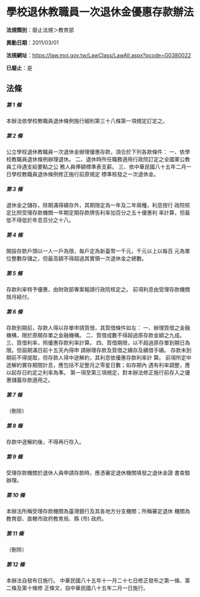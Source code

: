 # 學校退休教職員一次退休金優惠存款辦法

**法規類別**：廢止法規＞教育部

**異動日期**：2011/03/01  

**法規網址**：https://law.moj.gov.tw/LawClass/LawAll.aspx?pcode=G0380022

**已廢止**：是



## 法條
##### 第 1 條
本辦法依學校教職員退休條例施行細則第三十八條第一項規定訂定之。

##### 第 2 條
公立學校退休教職員一次退休金辦理優惠存款，須合於下列各款條件：
一、依學校教職員退休條例辦理退休。
二、退休時所任職務適用行政院訂定之全國軍公教員工待遇支給要點之公
    務人員俸額標準表支薪。
三、依中華民國八十五年二月一日學校教職員退休條例修正施行前原規定
    標準核發之一次退休金。


##### 第 3 條
退休金之儲存，除期滿得續存外，其期限定為一年及二年兩種，利息按行
政院核定比照受理存款機關一年期定期存款牌告利率加百分之五十優惠利
率計算，但最低不得低於年息百分之十八。

##### 第 4 條
開設存款戶頭以一人一戶為限，每戶定為新臺幣一千元，千元以上以每百
元為單位整數存儲之，但最高額不得超過其實領一次退休金之總數。

##### 第 5 條
存款利率特予優惠，由財政部專案報請行政院核定之。
前項利息由受理存款機關按月結付。

##### 第 6 條
存款到期前，存款人得以存單申請質借，其質借條件如左：
一、辦理質借之金融機構，限於原開存單之金融機構。
二、質借成數不得超過原存款金額之九成。
三、質借利率，照優惠存款利率計算。
四、質借期限，以不超過原存單到期日為限。但屆期滿日前十五天內得申
    請辦理存款及質借之續存及續借手續。
存款未到期前不得提取，但存款人得中途解約，其利息依優惠存款利率計
算。
前項所定中途解約實存期間計息，應包括不足整月之零星日數；如存期內
遇有利率調整，應以起存日約定之利率為準。
第一項至第三項規定，對本辦法修正施行前存入之優惠儲蓄存款適用之。


##### 第 7 條
（刪除）

##### 第 8 條
存款中途解約後，不得再行存入。

##### 第 9 條
受理存款機關於退休人員申請存款時，應憑審定退休機關填發之退休金證
書查驗辦理。

##### 第 10 條
本辦法所稱受理存款機關為臺灣銀行及其各地方分支機關；所稱審定退休
機關為教育部、直轄市政府教育局、縣 (市) 政府。

##### 第 11 條
（刪除）

##### 第 12 條
本辦法自發布日施行。
中華民國八十五年十一月二十七日修正發布之第一條、第二條及第十條修
正條文，自中華民國八十五年二月一日施行。


